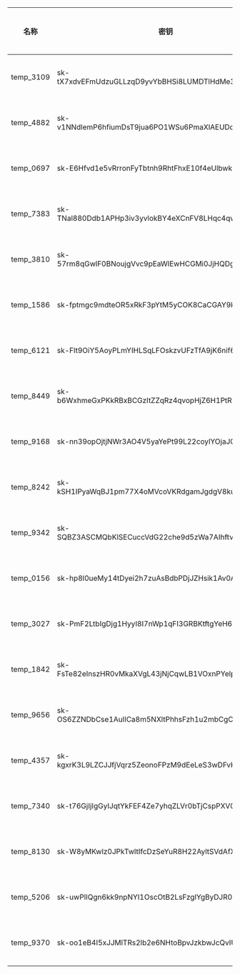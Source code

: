 | 名称 | 密钥 | 状态 | 已用额度 | 剩余额度 | 创建时间 | 过期时间 |
|------|------|------|----------|----------|----------|----------|
| temp_3109 | sk-tX7xdvEFmUdzuGLLzqD9yvYbBHSi8LUMDTlHdMe3JAkictDC | 已启用 | $0.00 | 无限制 | 2025-03-26 14:45:56 | 永不过期 |
| temp_4882 | sk-v1NNdlemP6hfiumDsT9jua6PO1WSu6PmaXlAEUDqtaV7OWSR | 已启用 | $0.00 | 无限制 | 2025-03-26 00:10:03 | 永不过期 |
| temp_0697 | sk-E6Hfvd1e5vRrronFyTbtnh9RhtFhxE10f4eUlbwkZWI5cvaX | 已启用 | $0.00 | 无限制 | 2025-03-26 00:10:18 | 永不过期 |
| temp_7383 | sk-TNal880Ddb1APHp3iv3yvlokBY4eXCnFV8LHqc4qvOAO8BhY | 已启用 | $0.00 | 无限制 | 2025-03-26 00:10:32 | 永不过期 |
| temp_3810 | sk-57rm8qGwlF0BNoujgVvc9pEaWlEwHCGMi0JjHQDgSf2Cdwsi | 已启用 | $0.00 | 无限制 | 2025-03-26 00:11:16 | 永不过期 |
| temp_1586 | sk-fptmgc9mdteOR5xRkF3pYtM5yCOK8CaCGAY9klE2t1gyjd8i | 已启用 | $0.00 | 无限制 | 2025-03-26 12:32:09 | 永不过期 |
| temp_6121 | sk-Flt9OiY5AoyPLmYIHLSqLFOskzvUFzTfA9jK6nif6KYSxnHM | 已启用 | $0.00 | 无限制 | 2025-03-26 00:11:44 | 永不过期 |
| temp_8449 | sk-b6WxhmeGxPKkRBxBCGzItZZqRz4qvopHjZ6H1PtRltYL2MLQ | 已启用 | $0.00 | 无限制 | 2025-03-26 14:51:46 | 永不过期 |
| temp_9168 | sk-nn39opOjtjNWr3AO4V5yaYePt99L22coylYOjaJGFysSKoot | 已启用 | $0.00 | 无限制 | 2025-03-26 00:15:09 | 永不过期 |
| temp_8242 | sk-kSH1IPyaWqBJ1pm77X4oMVcoVKRdgamJgdgV8kujWo11ZVvy | 已启用 | $0.00 | 无限制 | 2025-03-26 00:15:22 | 永不过期 |
| temp_9342 | sk-SQBZ3ASCMQbKlSECuccVdG22che9d5zWa7AIhftvaoc2ljw8 | 已启用 | $0.00 | 无限制 | 2025-03-26 00:16:36 | 永不过期 |
| temp_0156 | sk-hp8l0ueMy14tDyei2h7zuAsBdbPDjJZHsik1Av0A1vzvZMCV | 已启用 | $0.00 | 无限制 | 2025-03-26 00:16:49 | 永不过期 |
| temp_3027 | sk-PmF2LtbIgDjg1HyyI8I7nWp1qFI3GRBKtftgYeH6AYhEqyBo | 已启用 | $0.00 | 无限制 | 2025-03-26 14:08:41 | 永不过期 |
| temp_1842 | sk-FsTe82eInszHR0vMkaXVgL43jNjCqwLB1VOxnPYelpeW9HOp | 已启用 | $0.00 | 无限制 | 2025-03-26 00:17:24 | 永不过期 |
| temp_9656 | sk-OS6ZZNDbCse1AulICa8m5NXltPhhsFzh1u2mbCgCWnzuWL5j | 已启用 | $0.00 | 无限制 | 2025-03-26 12:34:13 | 永不过期 |
| temp_4357 | sk-kgxrK3L9LZCJJfjVqrz5ZeonoFPzM9dEeLeS3wDFvKZKVa31 | 已启用 | $0.00 | 无限制 | 2025-03-26 00:17:58 | 永不过期 |
| temp_7340 | sk-t76GjIjIgGyIJqtYkFEF4Ze7yhqZLVr0bTjCspPXV05SrjFQ | 已启用 | $0.00 | 无限制 | 2025-03-26 00:19:00 | 永不过期 |
| temp_8130 | sk-W8yMKwlz0JPkTwltIfcDzSeYuR8H22AyltSVdAfXvgtAtl5D | 已启用 | $0.00 | 无限制 | 2025-03-26 00:19:12 | 永不过期 |
| temp_5206 | sk-uwPlIQgn6kk9npNYI1OscOtB2LsFzglYgByDJR0xED6OpaYN | 已启用 | $0.00 | 无限制 | 2025-03-26 00:19:24 | 永不过期 |
| temp_9370 | sk-oo1eB4I5xJJMlTRs2lb2e6NHtoBpvJzkbwJcQvIUv96oOvNK | 已启用 | $0.00 | 无限制 | 2025-03-26 00:19:37 | 永不过期 |
